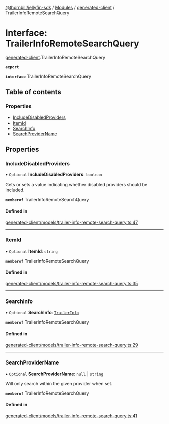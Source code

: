 [@thornbill/jellyfin-sdk](../README.md) / [Modules](../modules.md) / [generated-client](../modules/generated_client.md) / TrailerInfoRemoteSearchQuery

# Interface: TrailerInfoRemoteSearchQuery

[generated-client](../modules/generated_client.md).TrailerInfoRemoteSearchQuery

**`export`**

**`interface`** TrailerInfoRemoteSearchQuery

## Table of contents

### Properties

- [IncludeDisabledProviders](generated_client.TrailerInfoRemoteSearchQuery.md#includedisabledproviders)
- [ItemId](generated_client.TrailerInfoRemoteSearchQuery.md#itemid)
- [SearchInfo](generated_client.TrailerInfoRemoteSearchQuery.md#searchinfo)
- [SearchProviderName](generated_client.TrailerInfoRemoteSearchQuery.md#searchprovidername)

## Properties

### IncludeDisabledProviders

• `Optional` **IncludeDisabledProviders**: `boolean`

Gets or sets a value indicating whether disabled providers should be included.

**`memberof`** TrailerInfoRemoteSearchQuery

#### Defined in

[generated-client/models/trailer-info-remote-search-query.ts:47](https://github.com/thornbill/jellyfin-sdk-typescript/blob/03092f3/src/generated-client/models/trailer-info-remote-search-query.ts#L47)

___

### ItemId

• `Optional` **ItemId**: `string`

**`memberof`** TrailerInfoRemoteSearchQuery

#### Defined in

[generated-client/models/trailer-info-remote-search-query.ts:35](https://github.com/thornbill/jellyfin-sdk-typescript/blob/03092f3/src/generated-client/models/trailer-info-remote-search-query.ts#L35)

___

### SearchInfo

• `Optional` **SearchInfo**: [`TrailerInfo`](generated_client.TrailerInfo.md)

**`memberof`** TrailerInfoRemoteSearchQuery

#### Defined in

[generated-client/models/trailer-info-remote-search-query.ts:29](https://github.com/thornbill/jellyfin-sdk-typescript/blob/03092f3/src/generated-client/models/trailer-info-remote-search-query.ts#L29)

___

### SearchProviderName

• `Optional` **SearchProviderName**: ``null`` \| `string`

Will only search within the given provider when set.

**`memberof`** TrailerInfoRemoteSearchQuery

#### Defined in

[generated-client/models/trailer-info-remote-search-query.ts:41](https://github.com/thornbill/jellyfin-sdk-typescript/blob/03092f3/src/generated-client/models/trailer-info-remote-search-query.ts#L41)
